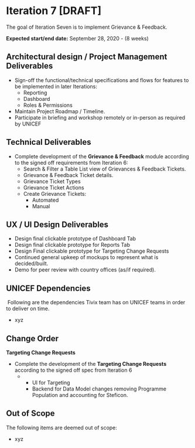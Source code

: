 # Iteration 7 \[DRAFT\]

The goal of Iteration Seven is to implement Grievance & Feedback.

**Expected start/end date:** September 28, 2020 - \(8 weeks\)

## **Architectural design / Project Management Deliverables**

* Sign-off the functional/technical specifications and flows for features to be implemented in later Iterations:
  * Reporting
  * Dashboard
  * Roles & Permissions
* Maintain Project Roadmap / Timeline.
* Participate in briefing and workshop remotely or in-person as required by UNICEF

## **Technical Deliverables**

* Complete development of the **Grievance & Feedback** module according to the signed off requirements from Iteration 6:
  * Search & Filter a Table List view of Grievances & Feedback Tickets.
  * Grievance & Feedback Ticket details.
  * Grievance Ticket Types
  * Grievance Ticket Actions
  * Create Grievance Tickets:
    * Automated
    * Manual

## **UX / UI Design Deliverables**

* Design final clickable prototype of Dashboard Tab
* Design final clickable prototype for Reports Tab
* Design Final clickable prototype for Targeting Change Requests
* Continued general upkeep of mockups to represent what is decided/built.
* Demo for peer review with country offices \(as/if required\).

## **UNICEF Dependencies**

‌ Following are the dependencies Tivix team has on UNICEF teams in order to deliver on time.

* xyz

## **Change Order**

**Targeting Change Requests**

* Complete the development of the **Targeting Change Requests** according to the signed off spec from Iteration 6
  * * UI for Targeting
    * Backend for Data Model changes removing Programme Population and accounting for Steficon.

## **Out of Scope**

The following items are deemed out of scope:

* xyz











